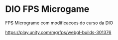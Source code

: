 # DIO FPS Microgame
 FPS Micrograme com modificacoes do curso da DIO

https://play.unity.com/mg/fps/webgl-builds-301376
